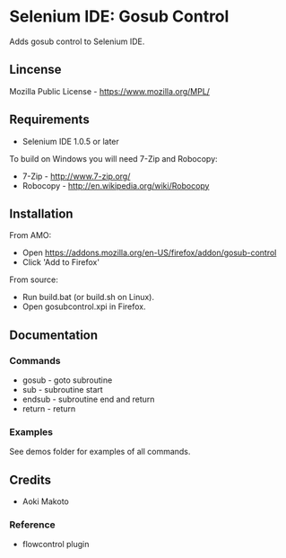 # Selenium IDE: Gosub Control

Adds gosub control to Selenium IDE.

## Lincense

Mozilla Public License - https://www.mozilla.org/MPL/

## Requirements

* Selenium IDE 1.0.5 or later
 
To build on Windows you will need 7-Zip and Robocopy:

* 7-Zip - http://www.7-zip.org/
* Robocopy - http://en.wikipedia.org/wiki/Robocopy

## Installation

From AMO:

* Open https://addons.mozilla.org/en-US/firefox/addon/gosub-control
* Click 'Add to Firefox'

From source:

* Run build.bat (or build.sh on Linux).
* Open gosubcontrol.xpi in Firefox.

## Documentation

### Commands

* gosub - goto subroutine
* sub - subroutine start
* endsub - subroutine end and return
* return - return

### Examples

See demos folder for examples of all commands.

## Credits

* Aoki Makoto

### Reference

* flowcontrol plugin
